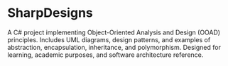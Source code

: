 # SharpDesigns
A C# project implementing Object-Oriented Analysis and Design (OOAD) principles. Includes UML diagrams, design patterns, and examples of abstraction, encapsulation, inheritance, and polymorphism. Designed for learning, academic purposes, and software architecture reference.
